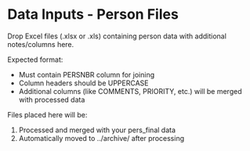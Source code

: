 # Data Inputs - Person Files

Drop Excel files (.xlsx or .xls) containing person data with additional notes/columns here.

Expected format:
- Must contain PERSNBR column for joining
- Column headers should be UPPERCASE
- Additional columns (like COMMENTS, PRIORITY, etc.) will be merged with processed data

Files placed here will be:
1. Processed and merged with your pers_final data
2. Automatically moved to ../archive/ after processing
